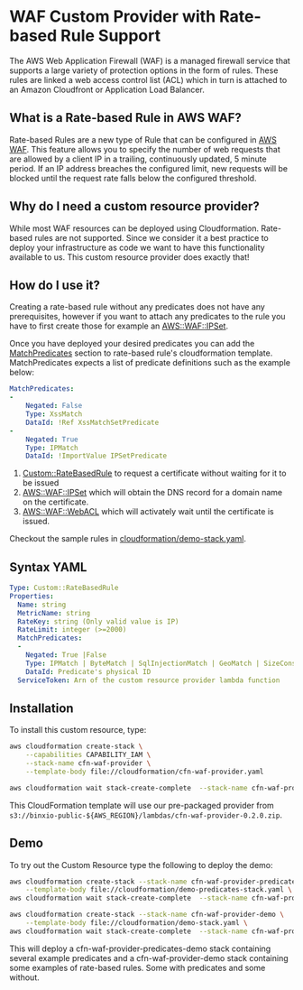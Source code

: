 # WAF Custom Provider with Rate-based Rule Support

The AWS Web Application Firewall (WAF) is a managed firewall service that supports a large variety of protection 
options in the form of rules. These rules are linked a web access control list (ACL) which in turn is attached to an 
Amazon Cloudfront or Application Load Balancer.


##  What is a Rate-based Rule in AWS WAF?
   
Rate-based Rules are a new type of Rule that can be configured in [AWS WAF](https://aws.amazon.com/waf/faq/). 
This feature allows you to specify the number of web requests that are allowed by a client IP in a trailing, 
continuously updated, 5 minute period. If an IP address breaches the configured limit, new requests will be 
blocked until the request rate falls below the configured threshold.


## Why do I need a custom resource provider?

While most WAF resources can be deployed using Cloudformation. Rate-based rules are not supported. Since we consider
it a best practice to deploy your infrastructure as code we want to have this functionality available to us. This
custom resource provider does exactly that!

## How do I use it?

Creating a rate-based rule without any predicates does not have any prerequisites, however if you want to attach any 
predicates to the rule you have to first create those for example an
[AWS::WAF::IPSet](https://docs.aws.amazon.com/AWSCloudFormation/latest/UserGuide/aws-resource-waf-ipset.html). 

Once you have deployed your desired predicates you can add the [MatchPredicates](#syntax-yaml) section to rate-based rule's cloudformation 
template. MatchPredicates expects a list of predicate definitions such as the example below:

```yaml
MatchPredicates:
-
    Negated: False
    Type: XssMatch
    DataId: !Ref XssMatchSetPredicate
-
    Negated: True
    Type: IPMatch
    DataId: !ImportValue IPSetPredicate
```

1. [Custom::RateBasedRule](syntax-yaml) to request a certificate without waiting for it to be issued
2. [AWS::WAF::IPSet](https://docs.aws.amazon.com/AWSCloudFormation/latest/UserGuide/aws-resource-waf-ipset.html) which will obtain the DNS record for a domain name on the certificate.
3. [AWS::WAF::WebACL](https://docs.aws.amazon.com/AWSCloudFormation/latest/UserGuide/aws-resource-waf-webacl.html) which will activately wait until the certificate is issued.

Checkout the sample rules in [cloudformation/demo-stack.yaml](cloudformation/demo-stack.yaml).

## <a id="syntax-yaml"></a> Syntax YAML

```yaml
Type: Custom::RateBasedRule
Properties:
  Name: string
  MetricName: string
  RateKey: string (Only valid value is IP)
  RateLimit: integer (>=2000)
  MatchPredicates:
  -
    Negated: True |False
    Type: IPMatch | ByteMatch | SqlInjectionMatch | GeoMatch | SizeConstraint | XssMatch | RegexMatch
    DataId: Predicate's physical ID
  ServiceToken: Arn of the custom resource provider lambda function
```

## Installation

To install this custom resource, type:

```sh
aws cloudformation create-stack \
	--capabilities CAPABILITY_IAM \
	--stack-name cfn-waf-provider \
	--template-body file://cloudformation/cfn-waf-provider.yaml 

aws cloudformation wait stack-create-complete  --stack-name cfn-waf-provider 
```

This CloudFormation template will use our pre-packaged provider from `s3://binxio-public-${AWS_REGION}/lambdas/cfn-waf-provider-0.2.0.zip`.


## Demo

To try out the Custom Resource type the following to deploy the demo:

```sh
aws cloudformation create-stack --stack-name cfn-waf-provider-predicates-demo \
	--template-body file://cloudformation/demo-predicates-stack.yaml \
aws cloudformation wait stack-create-complete  --stack-name cfn-waf-provider-predicates-demo
```

```sh
aws cloudformation create-stack --stack-name cfn-waf-provider-demo \
	--template-body file://cloudformation/demo-stack.yaml \
aws cloudformation wait stack-create-complete  --stack-name cfn-waf-provider-demo
```

This will deploy a cfn-waf-provider-predicates-demo stack containing several example predicates and a cfn-waf-provider-demo 
stack containing some examples of rate-based rules. Some with predicates and some without.